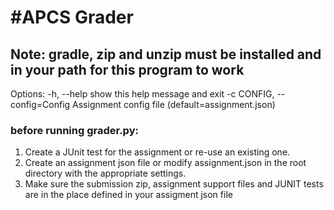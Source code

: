 #APCS Grader
============
## Note: gradle, zip and unzip must be installed and in your path for this program to work
Options:
	-h, --help			show this help message and exit
	-c CONFIG, --config=Config	Assignment config file (default=assignment.json)	

### before running grader.py:
1. Create a JUnit test for the assignment or re-use an existing one.
2. Create an assignment json file or modify assignment.json in the root directory with the appropriate settings.
3. Make sure the submission zip, assignment support files and JUNIT tests are in the place defined in your assigment json file
